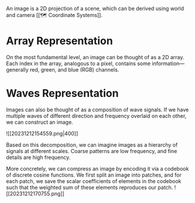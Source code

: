 An image is a 2D projection of a scene, which can be derived using world and camera [[🗺️ Coordinate Systems]].

# Array Representation
On the most fundamental level, an image can be thought of as a 2D array. Each index in the array, analogous to a pixel, contains some information—generally red, green, and blue (RGB) channels.

# Waves Representation
Images can also be thought of as a composition of wave signals. If we have multiple waves of different direction and frequency overlaid on each other, we can construct an image.

![[20231212154559.png|400]]

Based on this decomposition, we can imagine images as a hierarchy of signals at different scales. Coarse patterns are low frequency, and fine details are high frequency.

More concretely, we can compress an image by encoding it via a codebook of discrete cosine functions. We first split an image into patches, and for each patch, we save the scalar coefficients of elements in the codebook such that the weighted sum of these elements reproduces our patch.
![[20231212170755.png]]